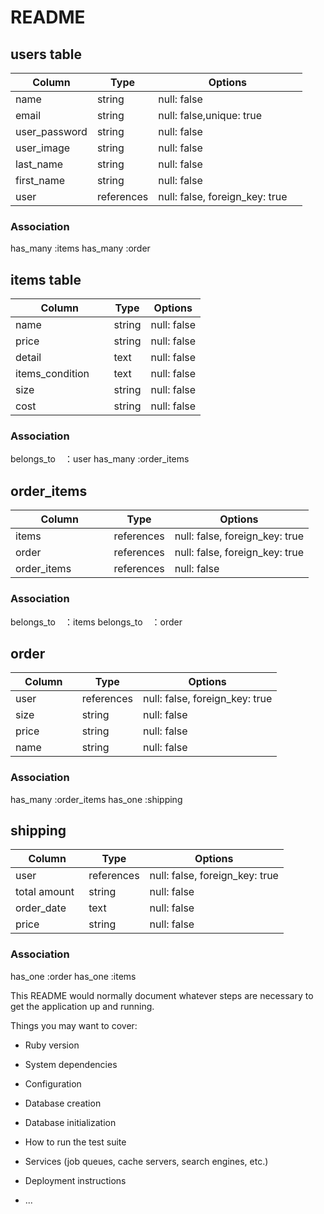 # README

## users table
|Column             |Type       |Options                         | 
|-------------------|-----------|--------------------------------|
|name               |string     |null: false                     |
|email              |string     |null: false,unique: true        |
|user_password      |string     |null: false                     |
|user_image         |string     |null: false                     |
|last_name          |string     |null: false                     |
|first_name         |string     |null: false                     |
|user               |references |null: false, foreign_key: true　|

### Association
has_many :items
has_many :order

## items table
|Column             |Type       |Options                         | 
|-------------------|-----------|--------------------------------|
|name               |string     |null: false                     |
|price              |string     |null: false                     |
|detail   　　　　　　|text       |null: false                     |
|items_condition    |text       |null: false                     |
|size               |string     |null: false                     |
|cost               |string     |null: false                     |

### Association
belongs_to　：user
has_many    :order_items

## order_items
|Column             |Type       |Options                         | 
|-------------------|-----------|--------------------------------|
|items              |references |null: false, foreign_key: true  |
|order              |references |null: false, foreign_key: true  |
|order_items  　　　 |references |null: false                     |

### Association
belongs_to　：items
belongs_to　：order

## order
|Column             |Type       |Options                         | 
|-------------------|-----------|--------------------------------|
|user               |references |null: false, foreign_key: true  |
|size               |string     |null: false                     |
|price        　　　 |string     |null: false                     |
|name               |string     |null: false                     |

### Association
has_many :order_items
has_one  :shipping

## shipping
|Column             |Type       |Options                         | 
|-------------------|-----------|--------------------------------|
|user               |references |null: false, foreign_key: true  |
|total amount       |string     |null: false                     |
|order_date       　|text        |null: false                    |
|price              |string     |null: false                     |
  
### Association
has_one  :order
has_one  :items


This README would normally document whatever steps are necessary to get the
application up and running.


Things you may want to cover:

* Ruby version

* System dependencies

* Configuration

* Database creation

* Database initialization

* How to run the test suite

* Services (job queues, cache servers, search engines, etc.)

* Deployment instructions

* ...

